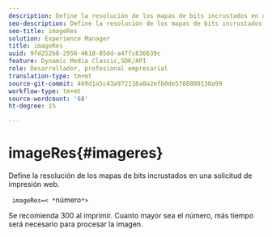 ```yaml
---
description: Define la resolución de los mapas de bits incrustados en una solicitud de impresión web.
seo-description: Define la resolución de los mapas de bits incrustados en una solicitud de impresión web.
seo-title: imageRes
solution: Experience Manager
title: imageRes
uuid: 9fd252b8-2956-4618-85dd-a47fc836639c
feature: Dynamic Media Classic,SDK/API
role: Desarrollador, profesional empresarial
translation-type: tm+mt
source-git-commit: 469d1a5c43a972116a8a2efb0de5708800130a99
workflow-type: tm+mt
source-wordcount: '68'
ht-degree: 1%

---
```



# imageRes{#imageres}

Define la resolución de los mapas de bits incrustados en una solicitud de impresión web.

` imageRes=< *`número`*>`

Se recomienda 300 al imprimir. Cuanto mayor sea el número, más tiempo será necesario para procesar la imagen.
